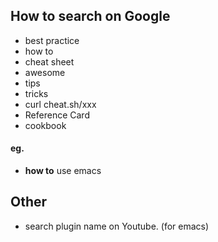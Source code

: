 
## How to search on Google
- best practice 
- how to
- cheat sheet
- awesome
- tips
- tricks
- curl cheat.sh/xxx
- Reference Card
- cookbook
#### eg.
- **how to** use emacs

## Other
- search plugin name on Youtube.  (for emacs)
